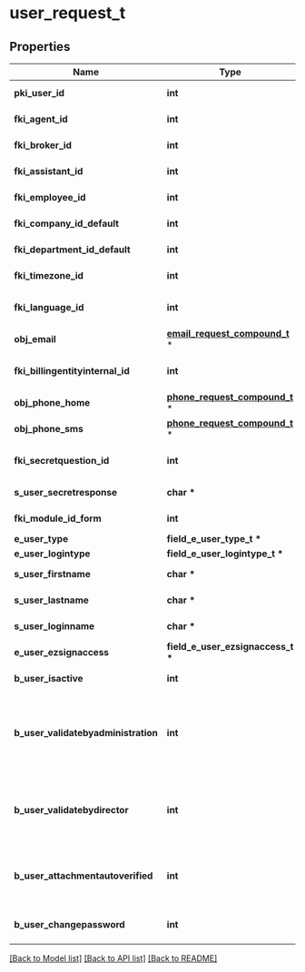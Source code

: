 # user_request_t

## Properties
Name | Type | Description | Notes
------------ | ------------- | ------------- | -------------
**pki_user_id** | **int** | The unique ID of the User | [optional] 
**fki_agent_id** | **int** | The unique ID of the Agent. | [optional] 
**fki_broker_id** | **int** | The unique ID of the Broker. | [optional] 
**fki_assistant_id** | **int** | The unique ID of the Assistant. | [optional] 
**fki_employee_id** | **int** | The unique ID of the Employee. | [optional] 
**fki_company_id_default** | **int** | The unique ID of the Company | 
**fki_department_id_default** | **int** | The unique ID of the Department | 
**fki_timezone_id** | **int** | The unique ID of the Timezone | 
**fki_language_id** | **int** | The unique ID of the Language.  Valid values:  |Value|Description| |-|-| |1|French| |2|English| | 
**obj_email** | [**email_request_compound_t**](email_request_compound.md) \* |  | 
**fki_billingentityinternal_id** | **int** | The unique ID of the Billingentityinternal. | 
**obj_phone_home** | [**phone_request_compound_t**](phone_request_compound.md) \* |  | [optional] 
**obj_phone_sms** | [**phone_request_compound_t**](phone_request_compound.md) \* |  | [optional] 
**fki_secretquestion_id** | **int** | The unique ID of the Secretquestion.  Valid values:  |Value|Description| |-|-| |1|The name of the hospital in which you were born| |2|The name of your grade school| |3|The last name of your favorite teacher| |4|Your favorite sports team| |5|Your favorite TV show| |6|Your favorite movie| |7|The name of the street on which you grew up| |8|The name of your first employer| |9|Your first car| |10|Your favorite food| |11|The name of your first pet| |12|Favorite musician/band| |13|What instrument you play| |14|Your father&#39;s middle name| |15|Your mother&#39;s maiden name| |16|Name of your eldest child| |17|Your spouse&#39;s middle name| |18|Favorite restaurant| |19|Childhood nickname| |20|Favorite vacation destination| |21|Your boat&#39;s name| |22|Date of Birth (YYYY-MM-DD)| |22|Secret Code| |22|Your reference code| | [optional] 
**s_user_secretresponse** | **char \*** | The answer to the Secretquestion | [optional] 
**fki_module_id_form** | **int** | The unique ID of the Module | [optional] 
**e_user_type** | **field_e_user_type_t \*** |  | 
**e_user_logintype** | **field_e_user_logintype_t \*** |  | 
**s_user_firstname** | **char \*** | The first name of the user | 
**s_user_lastname** | **char \*** | The last name of the user | 
**s_user_loginname** | **char \*** | The login name of the User. | 
**e_user_ezsignaccess** | **field_e_user_ezsignaccess_t \*** |  | 
**b_user_isactive** | **int** | Whether the User is active or not | 
**b_user_validatebyadministration** | **int** | Whether if the transactions in which the User is implicated must be validated by administrative personnel or not | [optional] 
**b_user_validatebydirector** | **int** | Whether if the transactions in which the User is implicated must be validated by a director or not | [optional] 
**b_user_attachmentautoverified** | **int** | Whether if Attachments uploaded by the User must be validated or not | [optional] 
**b_user_changepassword** | **int** | Whether if the User is forced to change its password | [optional] 

[[Back to Model list]](../README.md#documentation-for-models) [[Back to API list]](../README.md#documentation-for-api-endpoints) [[Back to README]](../README.md)


